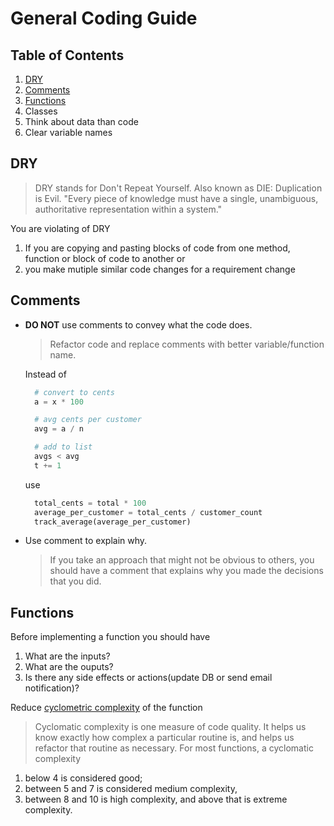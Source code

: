 # General Coding Guide


## Table of Contents
1. [DRY](#dry)
1. [Comments](#comments)
1. [Functions](#Functions)
1. Classes
1. Think about data than code
1. Clear variable names

## DRY
> DRY stands for Don't Repeat Yourself. Also known as DIE: Duplication is Evil.
"Every piece of knowledge must have a single, unambiguous, authoritative representation within a system."


You are violating of DRY
  1. If you are copying and pasting blocks of code from one method, function or block of code to another or
  1. you make mutiple similar code changes for a requirement change

## Comments

- **DO NOT** use comments to convey what the code does.

  > Refactor code and replace comments with better variable/function name. 

  Instead of
  ```python
    # convert to cents
    a = x * 100
  
    # avg cents per customer 
    avg = a / n
  
    # add to list
    avgs < avg
    t += 1
  ```
  use
  
  ```python
    total_cents = total * 100
    average_per_customer = total_cents / customer_count
    track_average(average_per_customer)
  ```
- Use comment to explain why. 
  
    > If you take an approach that might not be obvious to others, you should have a comment that explains why you made the decisions that you did.

## Functions

Before implementing a function you should have
1. What are the inputs?
2. What are the ouputs?
3. Is there any side effects or actions(update DB or send email notification)? 

Reduce [cyclometric complexity](https://en.wikipedia.org/wiki/Cyclomatic_complexity#Implications_for_software_testing) of the function
  > Cyclomatic complexity is one measure of code quality. It helps us know exactly how complex a particular routine is, and helps us refactor that routine as necessary. For most functions, a cyclomatic complexity 
  1. below 4 is considered good; 
  1. between 5 and 7 is considered medium complexity, 
  1. between 8 and 10 is high complexity, and above that is extreme complexity.
